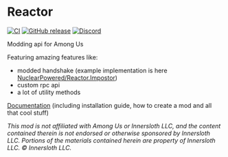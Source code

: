 # Reactor

[![CI](https://github.com/NuclearPowered/Reactor/workflows/CI/badge.svg)](https://github.com/NuclearPowered/Reactor/actions)
[![GitHub release](https://img.shields.io/github/v/release/NuclearPowered/Reactor?include_prereleases)](https://github.com/NuclearPowered/Reactor/releases)
[![Discord](https://img.shields.io/discord/766765155136307250.svg?label=&logo=discord&logoColor=ffffff&color=7389D8&labelColor=6A7EC2)](https://reactor.gg/discord)

Modding api for Among Us

Featuring amazing features like:

- modded handshake (example implementation is here [NuclearPowered/Reactor.Impostor](https://github.com/NuclearPowered/Reactor.Impostor))
- custom rpc api
- a lot of utility methods

[Documentation](https://docs.reactor.gg/) (including installation guide, how to create a mod and all that cool stuff)

*This mod is not affiliated with Among Us or Innersloth LLC, and the content contained therein is not endorsed or otherwise sponsored by Innersloth LLC. Portions of the materials contained herein are property of Innersloth LLC. © Innersloth LLC.*
